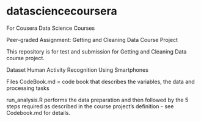# datasciencecoursera
For Cousera Data Science Courses

Peer-graded Assignment: Getting and Cleaning Data Course Project

This repository is for test and submission for Getting and Cleaning Data course project. 

Dataset
Human Activity Recognition Using Smartphones

Files
CodeBook.md = code book that describes the variables, the data and processing tasks

run_analysis.R performs the data preparation and then followed by the 5 steps required as described in the course project’s definition - see Codebook.md for details.
